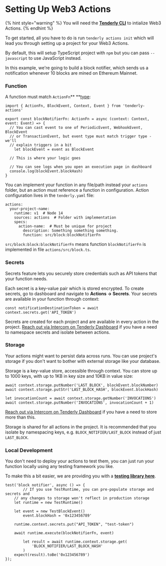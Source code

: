 # Setting Up Web3 Actions

{% hint style="warning" %}
You will need the [**Tenderly CLI**](https://github.com/Tenderly/tenderly-cli) to intialize Web3 Actions.
{% endhint %}

To get started, all you have to do is run `tenderly actions init` which will lead you through setting up a project for your Web3 Actions. 

By default, this will setup TypeScript project with `npm` but you can pass `--javascript` to use JavaScript instead.

In this example, we're going to build a block notifier, which sends us a notification whenever 10 blocks are mined on Ethereum Mainnet.

### Function

A function must match `ActionFn`** **[type](https://github.com/Tenderly/tenderly-actions/blob/main/packages/tenderly-actions/src/actions.ts#L4):

```
import { ActionFn, BlockEvent, Context, Event } from 'tenderly-actions'

export const blockNotifierFn: ActionFn = async (context: Context, event: Event) => {
  // You can cast event to one of PeriodicEvent, WebhookEvent, BlockEvent
  // or TransactionEvent, but event type must match trigger type - we'll 
  // explain triggers in a bit
	let blockEvent = event as BlockEvent

  // This is where your logic goes
  
  // You can see logs when you open an execution page in dashboard
  console.log(blockEvent.blockHash)
}
```

You can implement your function in any file/path instead your `actions` folder, but an action must reference a function in configuration. Action configuration lives in the `tenderly.yaml` file:

```
actions:
  your-project-name:
    runtime: v1  # Node 14
    sources: actions  # Folder with implementation
    specs:
      action-name:  # Must be unique for project
        description: Something something something.
        function: src/block:blockNotifierFn
```

`src/block:block:blockNotifierFn` means function `blockNotifierFn` is implemented in file `actions/src/block.ts`.

### Secrets

Secrets feature lets you securely store credentials such as API tokens that your function needs. 

Each secret is a key-value pair which is stored encrypted. To create secrets, go to dashboard and navigate to **Actions **->** Secrets**. Your secrets are available in your function through context:

```
const notificationDestinationToken = await context.secrets.get('API_TOKEN')
```

Secrets are created for each project and are available in every action in the project. [Reach out via Intercom on Tenderly Dashboard](https://dashboard.tenderly.co) if you have a need to namespace secrets and isolate between actions.

### Storage

Your actions might want to persist data across runs. You can use project's storage if you don't want to bother with external storage like your database. 

Storage is a key-value store, accessible through context. You can store up to 1000 keys, with up to 1KB in key size and 10KB in value size:

```
await context.storage.putNumber('LAST_BLOCK', blockEvent.blockNumber)
await context.storage.putStr('LAST_BLOCK_HASH', blockEvent.blockHash)

let invocationCount = await context.storage.getNumber('INVOCATIONS')
await context.storage.putNumber('INVOCATIONS', invocationCount + 1)
```

[Reach out via Intercom on Tenderly Dashboard](https://dashboard.tenderly.co) if you have a need to store more than this.

Storage is shared for all actions in the project. It is recommended that you isolate by namespacing keys, e.g. `BLOCK_NOTIFIER/LAST_BLOCK` instead of just `LAST_BLOCK`.

### Local Development

You don't need to deploy your actions to test them, you can just run your function locally using any testing framework you like. 

To make this a bit easier, we are providing you with a [**testing library here**](https://github.com/Tenderly/tenderly-actions/tree/main/packages/tenderly-actions-test).

```
test('block notifier', async () => {
		// If you use TestRuntime, you can pre-populate storage and secrets and
    // any changes to storage won't reflect in production storage
    let runtime = new TestRuntime()

    let event = new TestBlockEvent()
		event.blockHash = '0x123456789'

    runtime.context.secrets.put("API_TOKEN", "test-token")

    await runtime.execute(blockNotifierFn, event)
		
		let result = await runtime.context.storage.get(
			'BLOCK_NOTIFIER/LAST_BLOCK_HASH'
		)
    expect(result).toBe('0x123456789')
});
```

